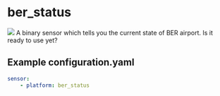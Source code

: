 # ber_status
![](https://img.shields.io/badge/BER%20Status-%F0%9F%92%A9-white)
A binary sensor which tells you the current state of BER airport. Is it ready to use yet? 

## Example configuration.yaml
```yaml
sensor:
    - platform: ber_status
```
